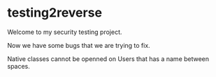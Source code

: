 # testing2reverse
Welcome to my security testing project.

Now we have some bugs that we are trying to fix.

Native classes cannot be openned on Users that has a name between spaces.
